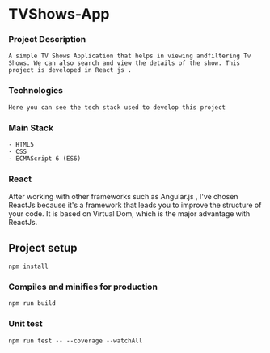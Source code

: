 # TVShows-App


### Project Description
```
A simple TV Shows Application that helps in viewing andfiltering Tv Shows. We can also search and view the details of the show. This project is developed in React js .
```

### Technologies
```
Here you can see the tech stack used to develop this project
```

### Main Stack
```
- HTML5
- CSS
- ECMAScript 6 (ES6)
```

### React
After working with other frameworks such as Angular.js , I've chosen ReactJs because it's a framework that leads you to improve the structure of your code. It is based on Virtual Dom, which is the major advantage with ReactJs.


## Project setup
```
npm install
```

### Compiles and minifies for production
```
npm run build
```

### Unit test 
```
npm run test -- --coverage --watchAll
```